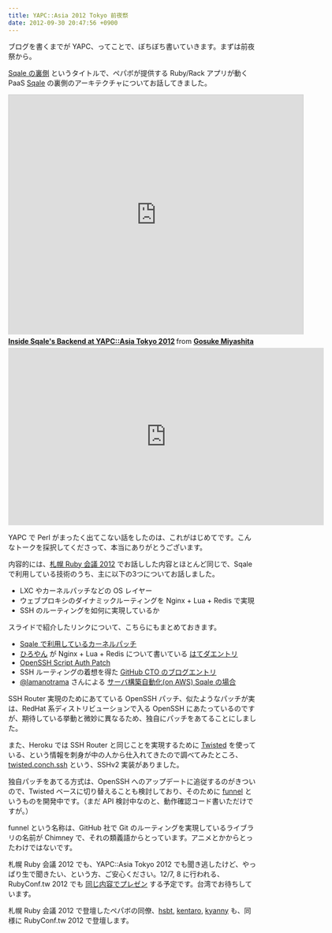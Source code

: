 ```yaml
---
title: YAPC::Asia 2012 Tokyo 前夜祭
date: 2012-09-30 20:47:56 +0900
---
```

ブログを書くまでが YAPC、ってことで、ぼちぼち書いていきます。まずは前夜祭から。

[Sqale の裏側](http://yapcasia.org/2012/talk/show/048d468c-ab9e-11e1-a3b5-2a656aeab6a4) というタイトルで、ペパボが提供する Ruby/Rack アプリが動く PaaS [Sqale](http://sqale.jp/) の裏側のアーキテクチャについてお話してきました。

<iframe src="http://www.slideshare.net/slideshow/embed_code/14492929" width="597" height="486" frameborder="0" marginwidth="0" marginheight="0" scrolling="no" style="border:1px solid #CCC;border-width:1px 1px 0;margin-bottom:5px" allowfullscreen> </iframe> <div style="margin-bottom:5px"> <strong> <a href="http://www.slideshare.net/mizzy/inside-sqales-backend-at-yapcasia-tokyo-2012" title="Inside Sqale&#39;s Backend at YAPC::Asia Tokyo 2012" target="_blank">Inside Sqale&#39;s Backend at YAPC::Asia Tokyo 2012</a> </strong> from <strong><a href="http://www.slideshare.net/mizzy" target="_blank">Gosuke Miyashita</a></strong> </div>

<iframe width="640" height="360" src="http://www.youtube.com/embed/lxvT8mcilE4" frameborder="0" allowfullscreen></iframe>

YAPC で Perl がまったく出てこない話をしたのは、これがはじめてです。こんなトークを採択してくださって、本当にありがとうございます。

内容的には、[札幌 Ruby 会議 2012](http://sapporo.rubykaigi.org/2012/ja/schedule/details/48.html) でお話しした内容とほとんど同じで、Sqale で利用している技術のうち、主に以下の3つについてお話しました。

 * LXC やカーネルパッチなどの OS レイヤー
 * ウェブプロキシのダイナミックルーティングを Nginx + Lua + Redis で実現
 * SSH のルーティングを如何に実現しているか

スライドで紹介したリンクについて、こちらにもまとめておきます。

 * [Sqale で利用しているカーネルパッチ](https://github.com/paperboy-sqale/sqale-patches)
 * [ひろやん](https://github.com/hiboma) が Nginx + Lua + Redis について書いている [はてダエントリ](http://d.hatena.ne.jp/hiboma/searchdiary?word=nginx%20lua%20redis)
 * [OpenSSH Script Auth Patch](https://github.com/mizzy/openssh-script-auth)
 * SSH ルーティングの着想を得た [GitHub CTO のブログエントリ](https://github.com/blog/530-how-we-made-github-fast)
 * [@lamanotrama](http://twitter.com/lamanotrama) さんによる [サーバ構築自動化(on AWS) Sqale の場合](https://docs.google.com/presentation/d/11QekgeD-ex8RWVABGWsn3VGcHWq6HDnSVZzZskPWNeg/present#slide=id.p)

SSH Router 実現のためにあてている OpenSSH パッチ、似たようなパッチが実は、RedHat 系ディストリビューションで入る OpenSSH にあたっているのですが、期待している挙動と微妙に異なるため、独自にパッチをあてることにしました。

また、Heroku では SSH Router と同じことを実現するために [Twisted](http://twistedmatrix.com/trac/) を使っている、という情報を刺身が中の人から仕入れてきたので調べてみたところ、[twisted.conch.ssh](http://twistedmatrix.com/documents/8.2.0/api/twisted.conch.ssh.html)  という、SSHv2 実装がありました。

独自パッチをあてる方式は、OpenSSH へのアップデートに追従するのがきついので、Twisted ベースに切り替えることも検討しており、そのために [funnel](https://github.com/mizzy/funnel) というものを開発中です。（まだ API 検討中なのと、動作確認コード書いただけですが。）

funnel という名称は、GitHub 社で Git のルーティングを実現しているライブラリの名前が Chimney で、それの類義語からとっています。アニメとかからとったわけではないです。

札幌 Ruby 会議 2012 でも、YAPC::Asia Tokyo 2012 でも聞き逃したけど、やっぱり生で聞きたい、という方、ご安心ください。12/7, 8 に行われる、RubyConf.tw 2012 でも [同じ内容でプレゼン](https://github.com/rubytaiwan/rubyconf.tw/blob/master/2012/speakers/schedule.md) する予定です。台湾でお待ちしています。

札幌 Ruby 会議 2012 で登壇したペパボの同僚、[hsbt](https://github.com/hsbt), [kentaro](https://github.com/kentaro), [kyanny](https://github.com/kyanny) も、同様に RubyConf.tw 2012 で登壇します。
